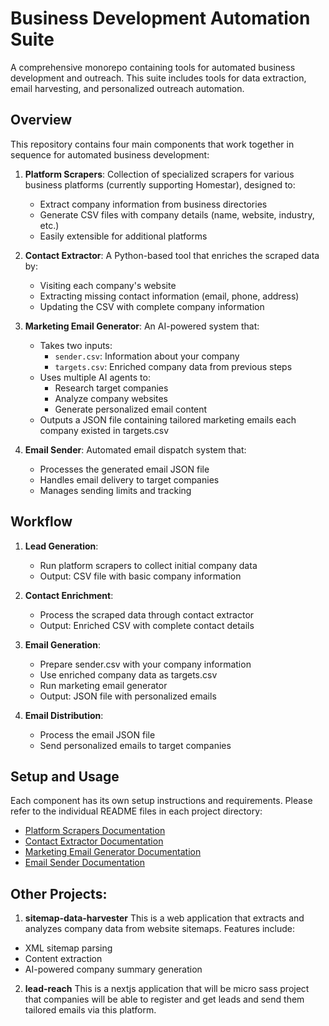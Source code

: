 # Business Development Automation Suite

A comprehensive monorepo containing tools for automated business development and outreach. This suite includes tools for data extraction, email harvesting, and personalized outreach automation.

## Overview

This repository contains four main components that work together in sequence for automated business development:

1. **Platform Scrapers**: Collection of specialized scrapers for various business platforms (currently supporting Homestar), designed to:
   - Extract company information from business directories
   - Generate CSV files with company details (name, website, industry, etc.)
   - Easily extensible for additional platforms
   
2. **Contact Extractor**: A Python-based tool that enriches the scraped data by:
   - Visiting each company's website
   - Extracting missing contact information (email, phone, address)
   - Updating the CSV with complete company information

3. **Marketing Email Generator**: An AI-powered system that:
   - Takes two inputs:
     - `sender.csv`: Information about your company
     - `targets.csv`: Enriched company data from previous steps
   - Uses multiple AI agents to:
     - Research target companies
     - Analyze company websites
     - Generate personalized email content
   - Outputs a JSON file containing tailored marketing emails each company existed in targets.csv

4. **Email Sender**: Automated email dispatch system that:
   - Processes the generated email JSON file
   - Handles email delivery to target companies
   - Manages sending limits and tracking

## Workflow

1. **Lead Generation**:
   - Run platform scrapers to collect initial company data
   - Output: CSV file with basic company information

2. **Contact Enrichment**:
   - Process the scraped data through contact extractor
   - Output: Enriched CSV with complete contact details

3. **Email Generation**:
   - Prepare sender.csv with your company information
   - Use enriched company data as targets.csv
   - Run marketing email generator
   - Output: JSON file with personalized emails

4. **Email Distribution**:
   - Process the email JSON file
   - Send personalized emails to target companies

## Setup and Usage

Each component has its own setup instructions and requirements. Please refer to the individual README files in each project directory:

- [Platform Scrapers Documentation](platform-scrapers/README.md)
- [Contact Extractor Documentation](contact-extractor/README.md)
- [Marketing Email Generator Documentation](marketing-email-generator/README.md)
- [Email Sender Documentation](email-sender/README.md)

## Other Projects:
1. **sitemap-data-harvester**
This is a web application that extracts and analyzes company data from website sitemaps. Features include:
- XML sitemap parsing
- Content extraction
- AI-powered company summary generation

2. **lead-reach**
This is a nextjs application that will be micro sass project that companies will be able to register and get leads and send them tailored emails via this platform.